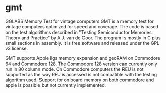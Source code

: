 # gmt
GGLABS Memory Test for vintage computers
GMT is a memory test for vintage computers optimized for speed and coverage. The code is based on the test algorithms described in
"Testing Semiconductor Memories: Theory and Practice" by A.J. van de Goor. 
The program is mostly in C plus small sections in assembly. It is free software and released under the GPL v3 license.

GMT supports Apple IIgs memory expansion and geoRAM on Commodore 64 and Commodore 128. The Commodore 128 version can currently only run in 80 column mode.
On Commodore computers the REU is not supported as the way REU is accessed is not compatible with the testing algorithm used.
Support for on board memory on both commodore and apple is possible but not currently implemented.

